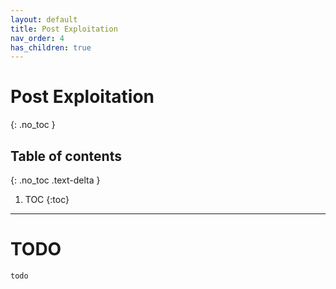 ```yaml
---
layout: default
title: Post Exploitation
nav_order: 4
has_children: true
---
```


# Post Exploitation
{: .no_toc }

## Table of contents
{: .no_toc .text-delta }

1. TOC
{:toc}

---


# TODO

```
todo
```